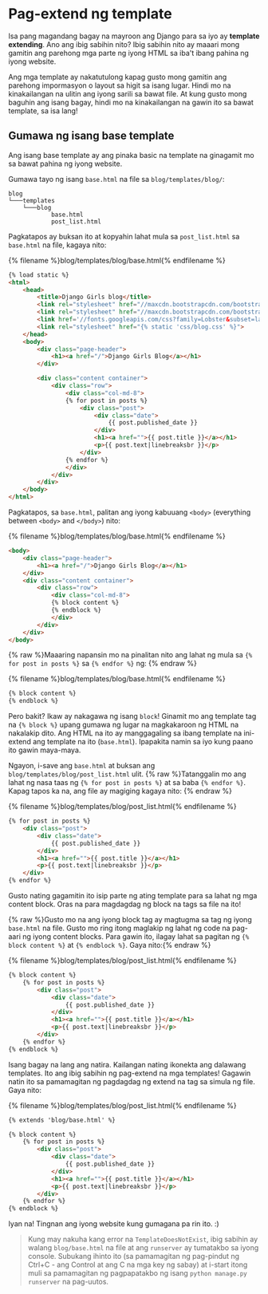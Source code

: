 # Pag-extend ng template

Isa pang magandang bagay na mayroon ang Django para sa iyo ay **template extending**. Ano ang ibig sabihin nito? Ibig sabihin nito ay maaari mong gamitin ang parehong mga parte ng iyong HTML sa iba't ibang pahina ng iyong website.

Ang mga template ay nakatutulong kapag gusto mong gamitin ang parehong impormasyon o layout sa higit sa isang lugar. Hindi mo na kinakailangan na ulitin ang iyong sarili sa bawat file. At kung gusto mong baguhin ang isang bagay, hindi mo na kinakailangan na gawin ito sa bawat template, sa isa lang!

## Gumawa ng isang base template

Ang isang base template ay ang pinaka basic na template na ginagamit mo sa bawat pahina ng iyong website.

Gumawa tayo ng isang `base.html` na file sa `blog/templates/blog/`:

    blog
    └───templates
        └───blog
                base.html
                post_list.html
    

Pagkatapos ay buksan ito at kopyahin lahat mula sa `post_list.html` sa `base.html` na file, kagaya nito:

{% filename %}blog/templates/blog/base.html{% endfilename %}

```html
{% load static %}
<html>
    <head>
        <title>Django Girls blog</title>
        <link rel="stylesheet" href="//maxcdn.bootstrapcdn.com/bootstrap/3.2.0/css/bootstrap.min.css">
        <link rel="stylesheet" href="//maxcdn.bootstrapcdn.com/bootstrap/3.2.0/css/bootstrap-theme.min.css">
        <link href='//fonts.googleapis.com/css?family=Lobster&subset=latin,latin-ext' rel='stylesheet' type='text/css'>
        <link rel="stylesheet" href="{% static 'css/blog.css' %}">
    </head>
    <body>
        <div class="page-header">
            <h1><a href="/">Django Girls Blog</a></h1>
        </div>

        <div class="content container">
            <div class="row">
                <div class="col-md-8">
                {% for post in posts %}
                    <div class="post">
                        <div class="date">
                            {{ post.published_date }}
                        </div>
                        <h1><a href="">{{ post.title }}</a></h1>
                        <p>{{ post.text|linebreaksbr }}</p>
                    </div>
                {% endfor %}
                </div>
            </div>
        </div>
    </body>
</html>
```

Pagkatapos, sa `base.html`, palitan ang iyong kabuuang `<body>` (everything between `<body>` and `</body>`) nito:

{% filename %}blog/templates/blog/base.html{% endfilename %}

```html
<body>
    <div class="page-header">
        <h1><a href="/">Django Girls Blog</a></h1>
    </div>
    <div class="content container">
        <div class="row">
            <div class="col-md-8">
            {% block content %}
            {% endblock %}
            </div>
        </div>
    </div>
</body>
```

{% raw %}Maaaring napansin mo na pinalitan nito ang lahat ng mula sa `{% for post in posts %}` sa `{% endfor %}` ng: {% endraw %}

{% filename %}blog/templates/blog/base.html{% endfilename %}

```html
{% block content %}
{% endblock %}
```

Pero bakit? Ikaw ay nakagawa ng isang `block`! Ginamit mo ang template tag na `{% block %}` upang gumawa ng lugar na magkakaroon ng HTML na nakalakip dito. Ang HTML na ito ay manggagaling sa ibang template na ini-extend ang template na ito (`base.html`). Ipapakita namin sa iyo kung paano ito gawin maya-maya.

Ngayon, i-save ang `base.html` at buksan ang `blog/templates/blog/post_list.html` ulit. {% raw %}Tatanggalin mo ang lahat ng nasa taas ng `{% for post in posts %}` at sa baba `{% endfor %}`. Kapag tapos ka na, ang file ay magiging kagaya nito: {% endraw %}

{% filename %}blog/templates/blog/post_list.html{% endfilename %}

```html
{% for post in posts %}
    <div class="post">
        <div class="date">
            {{ post.published_date }}
        </div>
        <h1><a href="">{{ post.title }}</a></h1>
        <p>{{ post.text|linebreaksbr }}</p>
    </div>
{% endfor %}
```

Gusto nating gagamitin ito isip parte ng ating template para sa lahat ng mga content block. Oras na para magdagdag ng block na tags sa file na ito!

{% raw %}Gusto mo na ang iyong block tag ay magtugma sa tag ng iyong `base.html` na file. Gusto mo ring itong maglakip ng lahat ng code na pag-aari ng iyong content blocks. Para gawin ito, ilagay lahat sa pagitan ng `{% block content %}` at `{% endblock %}`. Gaya nito:{% endraw %}

{% filename %}blog/templates/blog/post_list.html{% endfilename %}

```html
{% block content %}
    {% for post in posts %}
        <div class="post">
            <div class="date">
                {{ post.published_date }}
            </div>
            <h1><a href="">{{ post.title }}</a></h1>
            <p>{{ post.text|linebreaksbr }}</p>
        </div>
    {% endfor %}
{% endblock %}
```

Isang bagay na lang ang natira. Kailangan nating ikonekta ang dalawang templates. Ito ang ibig sabihin ng pag-extend na mga templates! Gagawin natin ito sa pamamagitan ng pagdagdag ng extend na tag sa simula ng file. Gaya nito:

{% filename %}blog/templates/blog/post_list.html{% endfilename %}

```html
{% extends 'blog/base.html' %}

{% block content %}
    {% for post in posts %}
        <div class="post">
            <div class="date">
                {{ post.published_date }}
            </div>
            <h1><a href="">{{ post.title }}</a></h1>
            <p>{{ post.text|linebreaksbr }}</p>
        </div>
    {% endfor %}
{% endblock %}
```

Iyan na! Tingnan ang iyong website kung gumagana pa rin ito. :)

> Kung may nakuha kang error na `TemplateDoesNotExist`, ibig sabihin ay walang `blog/base.html` na file at ang `runserver` ay tumatakbo sa iyong console. Subukang ihinto ito (sa pamamagitan ng pag-pindut ng Ctrl+C - ang Control at ang C na mga key ng sabay) at i-start itong muli sa pamamagitan ng pagpapatakbo ng isang `python manage.py runserver` na pag-uutos.